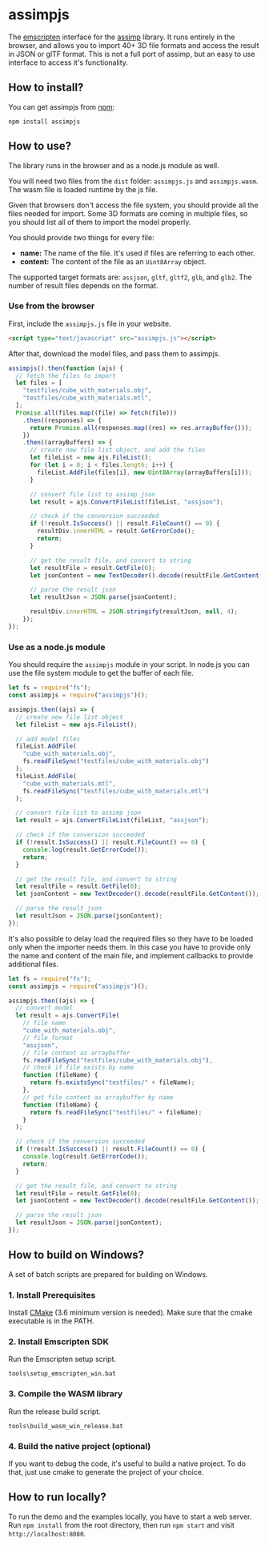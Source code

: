 # assimpjs

The [emscripten](https://emscripten.org) interface for the [assimp](https://github.com/assimp/assimp) library. It runs entirely in the browser, and allows you to import 40+ 3D file formats and access the result in JSON or glTF format. This is not a full port of assimp, but an easy to use interface to access it's functionality.

## How to install?

You can get assimpjs from [npm](https://www.npmjs.com/package/assimpjs):

```
npm install assimpjs
```

## How to use?

The library runs in the browser and as a node.js module as well.

You will need two files from the `dist` folder: `assimpjs.js` and `assimpjs.wasm`. The wasm file is loaded runtime by the js file.

Given that browsers don't access the file system, you should provide all the files needed for import. Some 3D formats are coming in multiple files, so you should list all of them to import the model properly.

You should provide two things for every file:

- **name:** The name of the file. It's used if files are referring to each other.
- **content:** The content of the file as an `Uint8Array` object.

The supported target formats are: `assjson`, `gltf`, `gltf2`, `glb`, and `glb2`. The number of result files depends on the format.

### Use from the browser

First, include the `assimpjs.js` file in your website.

```html
<script type="text/javascript" src="assimpjs.js"></script>
```

After that, download the model files, and pass them to assimpjs.

```js
assimpjs().then(function (ajs) {
  // fetch the files to import
  let files = [
    "testfiles/cube_with_materials.obj",
    "testfiles/cube_with_materials.mtl",
  ];
  Promise.all(files.map((file) => fetch(file)))
    .then((responses) => {
      return Promise.all(responses.map((res) => res.arrayBuffer()));
    })
    .then((arrayBuffers) => {
      // create new file list object, and add the files
      let fileList = new ajs.FileList();
      for (let i = 0; i < files.length; i++) {
        fileList.AddFile(files[i], new Uint8Array(arrayBuffers[i]));
      }

      // convert file list to assimp json
      let result = ajs.ConvertFileList(fileList, "assjson");

      // check if the conversion succeeded
      if (!result.IsSuccess() || result.FileCount() == 0) {
        resultDiv.innerHTML = result.GetErrorCode();
        return;
      }

      // get the result file, and convert to string
      let resultFile = result.GetFile(0);
      let jsonContent = new TextDecoder().decode(resultFile.GetContent());

      // parse the result json
      let resultJson = JSON.parse(jsonContent);

      resultDiv.innerHTML = JSON.stringify(resultJson, null, 4);
    });
});
```

### Use as a node.js module

You should require the `assimpjs` module in your script. In node.js you can use the file system module to get the buffer of each file.

```js
let fs = require("fs");
const assimpjs = require("assimpjs")();

assimpjs.then((ajs) => {
  // create new file list object
  let fileList = new ajs.FileList();

  // add model files
  fileList.AddFile(
    "cube_with_materials.obj",
    fs.readFileSync("testfiles/cube_with_materials.obj")
  );
  fileList.AddFile(
    "cube_with_materials.mtl",
    fs.readFileSync("testfiles/cube_with_materials.mtl")
  );

  // convert file list to assimp json
  let result = ajs.ConvertFileList(fileList, "assjson");

  // check if the conversion succeeded
  if (!result.IsSuccess() || result.FileCount() == 0) {
    console.log(result.GetErrorCode());
    return;
  }

  // get the result file, and convert to string
  let resultFile = result.GetFile(0);
  let jsonContent = new TextDecoder().decode(resultFile.GetContent());

  // parse the result json
  let resultJson = JSON.parse(jsonContent);
});
```

It's also possible to delay load the required files so they have to be loaded only when the importer needs them. In this case you have to provide only the name and content of the main file, and implement callbacks to provide additional files.

```js
let fs = require("fs");
const assimpjs = require("assimpjs")();

assimpjs.then((ajs) => {
  // convert model
  let result = ajs.ConvertFile(
    // file name
    "cube_with_materials.obj",
    // file format
    "assjson",
    // file content as arraybuffer
    fs.readFileSync("testfiles/cube_with_materials.obj"),
    // check if file exists by name
    function (fileName) {
      return fs.existsSync("testfiles/" + fileName);
    },
    // get file content as arraybuffer by name
    function (fileName) {
      return fs.readFileSync("testfiles/" + fileName);
    }
  );

  // check if the conversion succeeded
  if (!result.IsSuccess() || result.FileCount() == 0) {
    console.log(result.GetErrorCode());
    return;
  }

  // get the result file, and convert to string
  let resultFile = result.GetFile(0);
  let jsonContent = new TextDecoder().decode(resultFile.GetContent());

  // parse the result json
  let resultJson = JSON.parse(jsonContent);
});
```

## How to build on Windows?

A set of batch scripts are prepared for building on Windows.

### 1. Install Prerequisites

Install [CMake](https://cmake.org) (3.6 minimum version is needed). Make sure that the cmake executable is in the PATH.

### 2. Install Emscripten SDK

Run the Emscripten setup script.

```
tools\setup_emscripten_win.bat
```

### 3. Compile the WASM library

Run the release build script.

```
tools\build_wasm_win_release.bat
```

### 4. Build the native project (optional)

If you want to debug the code, it's useful to build a native project. To do that, just use cmake to generate the project of your choice.

## How to run locally?

To run the demo and the examples locally, you have to start a web server. Run `npm install` from the root directory, then run `npm start` and visit `http://localhost:8080`.
